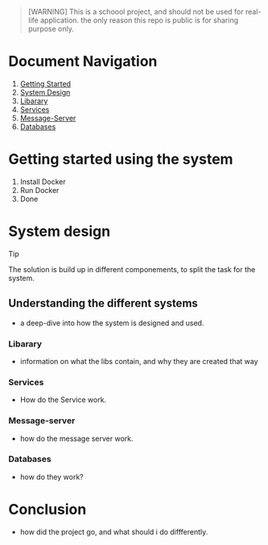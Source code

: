 >[WARNING]
> This is a schoool project, and should not be used for real-life application. 
> the only reason this repo is public is for sharing purpose only.

# Document Navigation
1. [Getting Started](#getting-started-using-the-system)
2. [System Design](#system-design)
  1. [Libarary](#libarary)
  2. [Services](#services)
  3. [Message-Server](#message-server)
  4. [Databases](#databases)




# Getting started using the system
1. Install Docker
2. Run Docker
3. Done


# System design
>[!TIP]
> The solution is build up in different componements, to split the task for the system.

## Understanding the different systems
- a deep-dive into how the system is designed and used.

### Libarary
- information on what the libs contain, and why they are created that way

### Services
- How do the Service work.

### Message-server
- how do the message server work.

### Databases
- how do they work?


# Conclusion
- how did the project go, and what should i do diffferently. 
